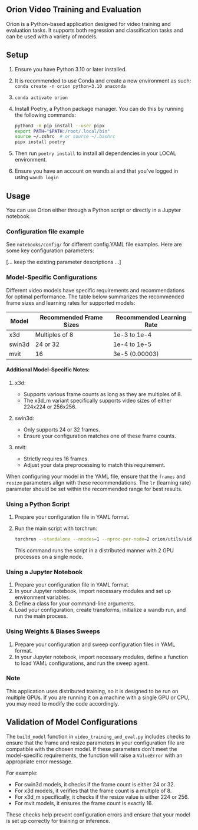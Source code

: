 ## Orion Video Training and Evaluation

Orion is a Python-based application designed for video training and evaluation tasks. It supports both regression and classification tasks and can be used with a variety of models.

## Setup

1. Ensure you have Python 3.10 or later installed.

1. It is recommended to use Conda and create a new environment as such: `conda create -n orion python=3.10 anaconda`

1. `conda activate orion`

1. Install Poetry, a Python package manager. You can do this by running the following commands:

   ```bash
   python3 -m pip install --user pipx
   export PATH="$PATH:/root/.local/bin"
   source ~/.zshrc  # or source ~/.bashrc
   pipx install poetry
   ```

1. Then run `poetry install` to install all dependencies in your LOCAL environment.

1. Ensure you have an account on wandb.ai and that you've logged in using `wandb login`

## Usage

You can use Orion either through a Python script or directly in a Jupyter notebook.

### Configuration file example

See `notebooks/config/` for different config.YAML file examples. Here are some key configuration parameters:

\[... keep the existing parameter descriptions ...\]

### Model-Specific Configurations

Different video models have specific requirements and recommendations for optimal performance. The table below summarizes the recommended frame sizes and learning rates for supported models:

| Model  | Recommended Frame Sizes | Recommended Learning Rate |
| ------ | ----------------------- | ------------------------- |
| x3d    | Multiples of 8          | 1e-3 to 1e-4              |
| swin3d | 24 or 32                | 1e-4 to 1e-5              |
| mvit   | 16                      | 3e-5 (0.00003)            |

#### Additional Model-Specific Notes:

1. x3d:

   - Supports various frame counts as long as they are multiples of 8.
   - The x3d_m variant specifically supports video sizes of either 224x224 or 256x256.

1. swin3d:

   - Only supports 24 or 32 frames.
   - Ensure your configuration matches one of these frame counts.

1. mvit:

   - Strictly requires 16 frames.
   - Adjust your data preprocessing to match this requirement.

When configuring your model in the YAML file, ensure that the `frames` and `resize` parameters align with these recommendations. The `lr` (learning rate) parameter should be set within the recommended range for best results.

### Using a Python Script

1. Prepare your configuration file in YAML format.

1. Run the main script with torchrun:

   ```bash
   torchrun --standalone --nnodes=1 --nproc-per-node=2 orion/utils/video_training_and_eval.py --config notebooks/config/config.yaml
   ```

   This command runs the script in a distributed manner with 2 GPU processes on a single node.

### Using a Jupyter Notebook

1. Prepare your configuration file in YAML format.
1. In your Jupyter notebook, import necessary modules and set up environment variables.
1. Define a class for your command-line arguments.
1. Load your configuration, create transforms, initialize a wandb run, and run the main process.

### Using Weights & Biases Sweeps

1. Prepare your configuration and sweep configuration files in YAML format.
1. In your Jupyter notebook, import necessary modules, define a function to load YAML configurations, and run the sweep agent.

### Note

This application uses distributed training, so it is designed to be run on multiple GPUs. If you are running it on a machine with a single GPU or CPU, you may need to modify the code accordingly.

## Validation of Model Configurations

The `build_model` function in `video_training_and_eval.py` includes checks to ensure that the frame and resize parameters in your configuration file are compatible with the chosen model. If these parameters don't meet the model-specific requirements, the function will raise a `ValueError` with an appropriate error message.

For example:

- For swin3d models, it checks if the frame count is either 24 or 32.
- For x3d models, it verifies that the frame count is a multiple of 8.
- For x3d_m specifically, it checks if the resize value is either 224 or 256.
- For mvit models, it ensures the frame count is exactly 16.

These checks help prevent configuration errors and ensure that your model is set up correctly for training or inference.
